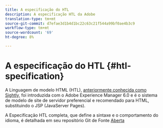 ```yaml
---
title: A especificação do HTL
description: A especificação HTL da Adobe
translation-type: tm+mt
source-git-commit: d7efae3d1b4d1bc22c63c21f544a99bf0ae4b3c9
workflow-type: tm+mt
source-wordcount: '69'
ht-degree: 8%

---
```



# A especificação do HTL {#htl-specification}

A Linguagem de modelo HTML (HTL), [anteriormente conhecida como Sightly,](update.md) foi introduzida com o Adobe Experience Manager 6.0 e é o sistema de modelo de site de servidor preferencial e recomendado para HTML, substituindo o JSP (JavaServer Pages).

A Especificação HTL completa, que define a sintaxe e o comportamento do idioma, é detalhada em seu repositório Git de Fonte [Aberta](https://github.com/adobe/htl-spec)
